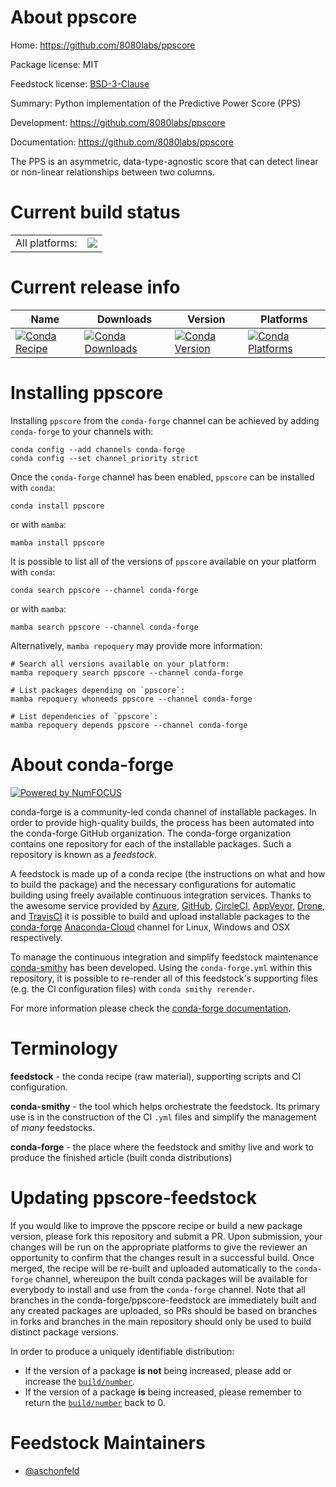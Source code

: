 About ppscore
=============

Home: https://github.com/8080labs/ppscore

Package license: MIT

Feedstock license: [BSD-3-Clause](https://github.com/conda-forge/ppscore-feedstock/blob/main/LICENSE.txt)

Summary: Python implementation of the Predictive Power Score (PPS)

Development: https://github.com/8080labs/ppscore

Documentation: https://github.com/8080labs/ppscore

The PPS is an asymmetric, data-type-agnostic score that can detect linear or non-linear relationships between two columns.

Current build status
====================


<table><tr><td>All platforms:</td>
    <td>
      <a href="https://dev.azure.com/conda-forge/feedstock-builds/_build/latest?definitionId=11357&branchName=main">
        <img src="https://dev.azure.com/conda-forge/feedstock-builds/_apis/build/status/ppscore-feedstock?branchName=main">
      </a>
    </td>
  </tr>
</table>

Current release info
====================

| Name | Downloads | Version | Platforms |
| --- | --- | --- | --- |
| [![Conda Recipe](https://img.shields.io/badge/recipe-ppscore-green.svg)](https://anaconda.org/conda-forge/ppscore) | [![Conda Downloads](https://img.shields.io/conda/dn/conda-forge/ppscore.svg)](https://anaconda.org/conda-forge/ppscore) | [![Conda Version](https://img.shields.io/conda/vn/conda-forge/ppscore.svg)](https://anaconda.org/conda-forge/ppscore) | [![Conda Platforms](https://img.shields.io/conda/pn/conda-forge/ppscore.svg)](https://anaconda.org/conda-forge/ppscore) |

Installing ppscore
==================

Installing `ppscore` from the `conda-forge` channel can be achieved by adding `conda-forge` to your channels with:

```
conda config --add channels conda-forge
conda config --set channel_priority strict
```

Once the `conda-forge` channel has been enabled, `ppscore` can be installed with `conda`:

```
conda install ppscore
```

or with `mamba`:

```
mamba install ppscore
```

It is possible to list all of the versions of `ppscore` available on your platform with `conda`:

```
conda search ppscore --channel conda-forge
```

or with `mamba`:

```
mamba search ppscore --channel conda-forge
```

Alternatively, `mamba repoquery` may provide more information:

```
# Search all versions available on your platform:
mamba repoquery search ppscore --channel conda-forge

# List packages depending on `ppscore`:
mamba repoquery whoneeds ppscore --channel conda-forge

# List dependencies of `ppscore`:
mamba repoquery depends ppscore --channel conda-forge
```


About conda-forge
=================

[![Powered by
NumFOCUS](https://img.shields.io/badge/powered%20by-NumFOCUS-orange.svg?style=flat&colorA=E1523D&colorB=007D8A)](https://numfocus.org)

conda-forge is a community-led conda channel of installable packages.
In order to provide high-quality builds, the process has been automated into the
conda-forge GitHub organization. The conda-forge organization contains one repository
for each of the installable packages. Such a repository is known as a *feedstock*.

A feedstock is made up of a conda recipe (the instructions on what and how to build
the package) and the necessary configurations for automatic building using freely
available continuous integration services. Thanks to the awesome service provided by
[Azure](https://azure.microsoft.com/en-us/services/devops/), [GitHub](https://github.com/),
[CircleCI](https://circleci.com/), [AppVeyor](https://www.appveyor.com/),
[Drone](https://cloud.drone.io/welcome), and [TravisCI](https://travis-ci.com/)
it is possible to build and upload installable packages to the
[conda-forge](https://anaconda.org/conda-forge) [Anaconda-Cloud](https://anaconda.org/)
channel for Linux, Windows and OSX respectively.

To manage the continuous integration and simplify feedstock maintenance
[conda-smithy](https://github.com/conda-forge/conda-smithy) has been developed.
Using the ``conda-forge.yml`` within this repository, it is possible to re-render all of
this feedstock's supporting files (e.g. the CI configuration files) with ``conda smithy rerender``.

For more information please check the [conda-forge documentation](https://conda-forge.org/docs/).

Terminology
===========

**feedstock** - the conda recipe (raw material), supporting scripts and CI configuration.

**conda-smithy** - the tool which helps orchestrate the feedstock.
                   Its primary use is in the construction of the CI ``.yml`` files
                   and simplify the management of *many* feedstocks.

**conda-forge** - the place where the feedstock and smithy live and work to
                  produce the finished article (built conda distributions)


Updating ppscore-feedstock
==========================

If you would like to improve the ppscore recipe or build a new
package version, please fork this repository and submit a PR. Upon submission,
your changes will be run on the appropriate platforms to give the reviewer an
opportunity to confirm that the changes result in a successful build. Once
merged, the recipe will be re-built and uploaded automatically to the
`conda-forge` channel, whereupon the built conda packages will be available for
everybody to install and use from the `conda-forge` channel.
Note that all branches in the conda-forge/ppscore-feedstock are
immediately built and any created packages are uploaded, so PRs should be based
on branches in forks and branches in the main repository should only be used to
build distinct package versions.

In order to produce a uniquely identifiable distribution:
 * If the version of a package **is not** being increased, please add or increase
   the [``build/number``](https://docs.conda.io/projects/conda-build/en/latest/resources/define-metadata.html#build-number-and-string).
 * If the version of a package **is** being increased, please remember to return
   the [``build/number``](https://docs.conda.io/projects/conda-build/en/latest/resources/define-metadata.html#build-number-and-string)
   back to 0.

Feedstock Maintainers
=====================

* [@aschonfeld](https://github.com/aschonfeld/)

